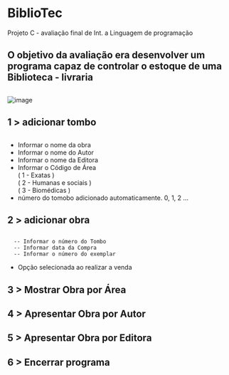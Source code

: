 # BiblioTec
 Projeto C - avaliação final de Int. a Linguagem de programação

 ## O objetivo da avaliação era desenvolver um programa capaz de controlar o estoque de uma Biblioteca - livraria
 ##

   ![image](https://user-images.githubusercontent.com/82674117/138096748-a0b725bf-b463-4b83-b995-801ef8147b75.png)

 ## 1 > adicionar tombo
 ##
  - Informar o nome da obra
  - Informar o nome do Autor
  - Informar o nome da Editora
  - Informar o Código de Área<br>
          ( 1 - Exatas ) <br>
          ( 2 - Humanas e sociais ) <br>
          ( 3 - Biomédicas )
  - número do tomobo adicionado automaticamente. 0, 1, 2 ...
  
   ##  2 > adicionar obra
   ##
      -- Informar o número do Tombo
      -- Informar data da Compra
      -- Informar o número do exemplar
   - Opção selecionada ao realizar a venda
  
  ## 3 > Mostrar Obra por Área
   ##
  ##  4 > Apresentar Obra por Autor
   ##
  ##  5 > Apresentar Obra por Editora
   ##
  ##  6 > Encerrar programa
